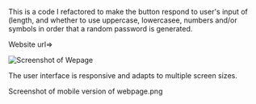 This is a code I refactored to make the button respond to user's input of (length, and whether to use uppercase, lowercasee, numbers and/or symbols in order that a random password is generated.

Website url=>

![Screenshot of Wepage](https://user-images.githubusercontent.com/106774866/180908961-f345da6b-019a-4b35-89a6-9cdd6f05efcb.png)

The user interface is responsive and adapts to multiple screen sizes.

Screenshot of mobile version of webpage.png




